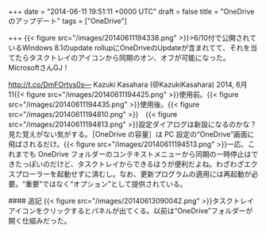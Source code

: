 
+++
date = "2014-06-11 19:51:11 +0000 UTC"
draft = false
title = "OneDrive のアップデート"
tags = ["OneDrive"]

+++
{{< figure src="/images/20140611194338.png"  >}}>6/10付で公開されているWindows 8.1のupdate rollupにOneDriveのUpdateが含まれてて、それを当てたらタスクトレイのアイコンから同期のオン、オフが可能になった。MicrosoftさんGJ！

http://t.co/DmFOrtvs0s— Kazuki Kasahara (@KazukiKasahara) 2014, 6月 11{{< figure src="/images/20140611194425.png"  >}}使用前。{{< figure src="/images/20140611194435.png"  >}}使用後。{{< figure src="/images/20140611194810.png"  >}}　{{< figure src="/images/20140611194813.png"  >}}設定ダイアログは新設になるのかな？　見た覚えがない気がする。［OneDrive の容量］は PC 設定の“OneDrive”画面に飛ばされるだけ。{{< figure src="/images/20140611194513.png"  >}}一応、これまでも OneDrive フォルダーのコンテキストメニューから同期の一時停止はできたっぽいのだけど、タスクトレイからできるほうが便利だよね。わざわざエクスプローラーを起動せずに済むし。なお、更新プログラムの適用には再起動が必要。“重要”ではなく“オプション”として提供されている。

<div class="section">
    #### 追記
    {{< figure src="/images/20140613090042.png"  >}}タスクトレイアイコンをクリックするとパネルが出てくる。以前は“OneDrive”フォルダーが開く仕組みだった。

</div>


